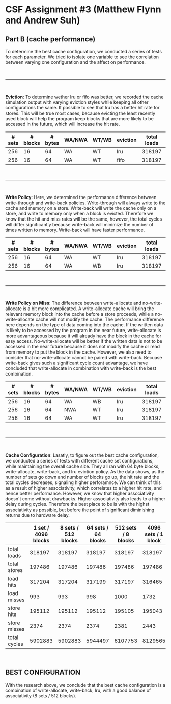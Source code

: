 # CSF Assignment #3 (Matthew Flynn and Andrew Suh)

## **Part B (cache performance)**

To determine the best cache configuration, we conducted a series of tests for each parameter. We tried to isolate one variable to see the correlation between varying one configuration and the affect on performance.  

<br/>

---

<br/>

**Eviction**: To determine wether lru or fifo was better, we recorded the cache simulation output with varying eviction styles while keeping all other configurations the same. It possible to see that lru has a better hit rate for stores. This will be true most cases, because evicting the least recently used block will help the program keep blocks that are more likely to be accessed in the future, which will increase the hit rate. 

| # sets | # blocks | # bytes | WA/NWA | WT/WB | eviction | total loads | total stores | load hits | load misses | store hits | store misses | total cycles |
|-|-|-|-|-|-|-|-|-|-|-|-|-|
| 256 | 16 | 64 | WA | WT | lru | ﻿318197 | 197486 | 317198 | 999 | 195109 | 2377 | 25663541 |
| 256 | 16 | 64 | WA | WT | fifo | ﻿318197 | 197486 | 317193 | 1004 | 195109 | 2377 | 25671546 |

<br/>

---

<br/>

**Write Policy**: Here, we determined the performance difference between write-through and write-back policies. Write-through will always write to the cache and memory on a store. Write-back will write the cache only on a store, and write to memory only when a block is evicted. Therefore we know that the hit and miss rates will be the same, however, the total cycles will differ significantly because write-back will minimize the number of times written to memory. Write-back will have faster performance. 

| # sets | # blocks | # bytes | WA/NWA | WT/WB | eviction | total loads | total stores | load hits | load misses | store hits | store misses | total cycles |
|-|-|-|-|-|-|-|-|-|-|-|-|-|
| 256 | 16 | 64 | WA | WT | lru | ﻿318197 | 197486 | 317198 | 999 | 195109 | 2377 | 25663541 |
| 256 | 16 | 64 | WA | WB | lru | ﻿318197 | 197486 | 317198 | 999 | 195109 | 2377 | 6016518 |

<br/>

---

<br/>

**Write Policy on Miss**: The difference between write-allocate and no-write-allocate is a bit more complicated. A write-allocate cache will bring the relevant memory block into the cache before a store proceeds, while a no-write-allocate cache will not modify the cache. The performance difference here depends on the type of data coming into the cache. If the written data is likely to be accessed by the program in the near future, write-allocate is more advantageous because it will already have the block in the cache for easy access. No-write-allocate will be better if the written data is not to be accessed in the near future because it does not modify the cache or read from memory to put the block in the cache. However, we also need to conisder that no-write-allocate cannot be paired with write-back. Becuase write-back gives such a significant cycle count advantage, we have concluded that write-allocate in combination with write-back is the best combination. 

| # sets | # blocks | # bytes | WA/NWA | WT/WB | eviction | total loads | total stores | load hits | load misses | store hits | store misses | total cycles |
|-|-|-|-|-|-|-|-|-|-|-|-|-|
| 256 | 16 | 64 | WA | WB | lru | ﻿318197 | 197486 | 317198 | 999 | 195109 | 2377 | 6016518 |
| 256 | 16 | 64 | NWA | WT | lru | ﻿318197 | 197486 | 315894 | 2303 | 173709 | 23777 | 23925324 |
| 256 | 16 | 64 | WA | WT | lru | ﻿318197 | 197486 | 317198 | 999 | 195109 | 2377 | 25663541 |

<br/>

---

<br/>


**Cache Configuration**: Lasatly, to figure out the best cache configuration, we conducted a series of tests with different cache set configurations, while maintaining the overall cache size. They all ran with 64 byte blocks, write-allocate, write-back, and lru eviction policy. As the data shows, as the number of sets go down and number of blocks go up, the hit rate and the total cycles decreases, signaling higher perforamnce. We can think of this as a result of higher associativity, which correlates to a higher hit rate, and hence better performance. However, we know that higher associativity doesn't come without drawbacks. Higher associativity also leads to a higher delay during cycles. Therefore the best place to be is with the highst associativity as possible, but before the point of significant diminishing returns due to hardware delay. 


|  | 1 set / 4096 blocks | 8 sets / 512 blocks | 64 sets / 64 blocks | 512 sets / 8 blocks | 4096 sets / 1 block |
|-|-|-|-|-|-|
| total loads | 318197 | 318197 | 318197 | 318197 | 318197 |
| total stores | 197486 | 197486 | 197486 | 197486 | 197486 |
| load hits | 317204 | 317204 | 317199 | 317197 | 316465 |
| load misses | 993 | 993 | 998 | 1000 | 1732 |
| store hits | 195112 | 195112 | 195112 | 195105 | 195043 |
| store misses | 2374 | 2374 | 2374 | 2381 | 2443 |
| total cycles | 5902883 | 5902883 | 5944497 | 6107753 | 8129565 |

<br/>

## BEST CONFIGURATION
With the research above, we conclude that the best cache configuration is a combination of write-allocate, write-back, lru, with a good balance of associativity (8 sets / 512 blocks).